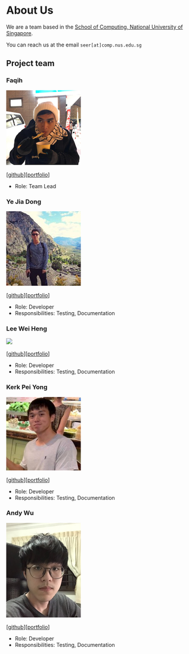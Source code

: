 # About Us

We are a team based in the [School of Computing, National University of Singapore](http://www.comp.nus.edu.sg).

You can reach us at the email `seer[at]comp.nus.edu.sg`

## Project team

### Faqih

<img src="images/Faqih.png" width="200px">

[[github](https://github.com/abdurrahmanfaqihiskandar)][[portfolio](team/johndoe.md)]

* Role: Team Lead

### Ye Jia Dong

<img src="images/JD.png" width="200px">

[[github](https://github.com/yejiadong)][[portfolio](team/johndoe.md)]

* Role: Developer
* Responsibilities: Testing, Documentation

### Lee Wei Heng

<img src="images/Wei Heng.png" width="200px">

[[github](https://github.com/Whleee)][[portfolio](team/johndoe.md)]

* Role: Developer
* Responsibilities: Testing, Documentation

### Kerk Pei Yong

<img src="images/Kerk.png" width="200px">

[[github](https://github.com/kerkpy)][[portfolio](team/johndoe.md)]

* Role: Developer
* Responsibilities: Testing, Documentation

### Andy Wu

<img src="images/Andy.png" width="200px">

[[github](https://github.com/sudogene)][[portfolio](team/johndoe.md)]

* Role: Developer
* Responsibilities: Testing, Documentation
